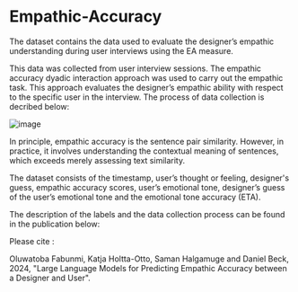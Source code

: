 # Empathic-Accuracy
The dataset contains the data used to evaluate the designer’s empathic understanding during user interviews using the EA measure. 

This data was collected from user interview sessions. The empathic accuracy dyadic interaction approach was used to carry out the empathic task. This approach evaluates the designer’s empathic  ability with respect to the specific user in the interview. The process of data collection is decribed below:

![image](https://github.com/Oluwatoba-Fabunmi/Empathic-Accuracy/assets/85127259/e55f6143-7b16-427b-b1e6-db54bb575a8a)

In principle, empathic accuracy is the sentence pair similarity. However, in practice, it involves understanding the contextual meaning of sentences, which exceeds merely assessing text similarity. 

The dataset consists of the timestamp, user’s thought or feeling, designer's guess, empathic accuracy scores, user’s emotional tone, designer’s guess of the user’s emotional tone and the emotional tone accuracy (ETA).

The description of the labels and the data collection process can be found in the publication below:

Please cite :

Oluwatoba Fabunmi, Katja Holtta-Otto, Saman Halgamuge and Daniel Beck, 2024, "Large Language Models for Predicting Empathic Accuracy between a Designer and User".
